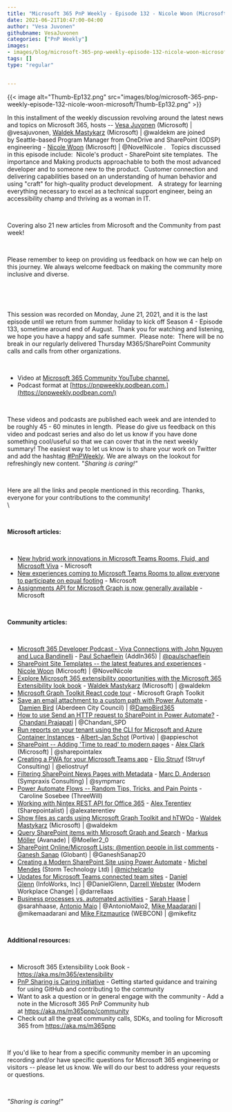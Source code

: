 ```yaml
---
title: "Microsoft 365 PnP Weekly - Episode 132 - Nicole Woon (Microsoft)"
date: 2021-06-21T10:47:00-04:00
author: "Vesa Juvonen"
githubname: VesaJuvonen
categories: ["PnP Weekly"]
images:
- images/blog/microsoft-365-pnp-weekly-episode-132-nicole-woon-microsoft/Thumb-Ep132.png
tags: []
type: "regular"


---
```


{{< image alt="Thumb-Ep132.png" src="images/blog/microsoft-365-pnp-weekly-episode-132-nicole-woon-microsoft/Thumb-Ep132.png" >}}

In this installment of the weekly discussion revolving around the latest
news and topics on Microsoft 365, hosts -- [Vesa
Juvonen](http://twitter.com/vesajuvonen) (Microsoft) \|
\@vesajuvonen, [Waldek
Mastykarz](http://twitter.com/waldekm) (Microsoft) \| \@waldekm are
joined by Seattle-based Program Manager from OneDrive and SharePoint
(ODSP) engineering - [Nicole Woon](http://twitter.com/NovelNicole)
(Microsoft) \| \@NovelNicole .   Topics discussed in this episode
include:  Nicole's product - SharePoint site templates.  The importance
and Making products approachable to both the most advanced developer and
to someone new to the product.  Customer connection and delivering
capabilities based on an understanding of human behavior and using
"craft" for high-quality product development.   A strategy for learning
everything necessary to excel as a technical support engineer, being an
accessibility champ and thriving as a woman in IT.  

 

Covering also 21 new articles from Microsoft and the Community from past
week!  

 

Please remember to keep on providing us feedback on how we can help on
this journey. We always welcome feedback on making the community more
inclusive and diverse.

 



 

This session was recorded on Monday, June 21, 2021, and it is the last
episode until we return from summer holiday to kick off Season 4 -
Episode 133, sometime around end of August.  Thank you for watching and
listening, we hope you have a happy and safe summer.  Please note: 
There will be no break in our regularly delivered Thursday
M365/SharePoint Community calls and calls from other organizations.   

 

-   Video at [Microsoft 365 Community YouTube
    channel.](https://aka.ms/m365pnp-videos)
-   Podcast format
    at [https://pnpweekly.podbean.com.](https://pnpweekly.podbean.com/)

 

These videos and podcasts are published each week and are intended to be
roughly 45 - 60 minutes in length.  Please do give us feedback on this
video and podcast series and also do let us know if you have done
something cool/useful so that we can cover that in the next weekly
summary! The easiest way to let us know is to share your work on Twitter
and add the
hashtag [#PnPWeekly](https://twitter.com/search?q=%23pnpweekly). We are
always on the lookout for refreshingly new content. "*Sharing is
caring!"* 

 

Here are all the links and people mentioned in this recording. Thanks,
everyone for your contributions to the community!\
\

 

**Microsoft articles:**

 

-   [New hybrid work innovations in Microsoft Teams Rooms, Fluid, and
    Microsoft
    Viva](https://www.microsoft.com/microsoft-365/blog/2021/06/17/new-hybrid-work-innovations-in-microsoft-teams-rooms-fluid-and-microsoft-viva/?ocid=usoc_twitter_microsoftteams_m365_spl100002180228373&WT.mc_id=m365-32540-wmastyka) -
    Microsoft
-   [New experiences coming to Microsoft Teams Rooms to allow everyone
    to participate on equal
    footing](https://techcommunity.microsoft.com/t5/microsoft-teams-blog/new-experiences-coming-to-microsoft-teams-rooms-to-allow/ba-p/2451553?WT.mc_id=m365-32540-wmastyka) -
    Microsoft
-   [Assignments API for Microsoft Graph is now generally
    available](https://developer.microsoft.com/en-us/microsoft-365/blogs/assignments-api-for-microsoft-graph-is-now-generally-available/?WT.mc_id=m365-32540-wmastyka) -
    Microsoft

 

**Community articles:**

 

-   [Microsoft 365 Developer Podcast - Viva Connections with John Nguyen
    and Luca
    Bandinelli](https://techcommunity.microsoft.com/t5/microsoft-365-pnp-blog/microsoft-365-developer-podcast-viva-connections-with-john/ba-p/2459393?WT.mc_id=m365-32540-wmastyka)
    - [Paul Schaeflein](https://twitter.com/paulschaeflein) (AddIn365)
    \| [\@paulschaeflein](/t5/user/viewprofilepage/user-id/113)
-   [SharePoint Site Templates -- the latest features and
    experiences](https://www.youtube.com/watch?v=S165Pi0sJfQ) - [Nicole
    Woon](https://twitter.com/NovelNicole) (Microsoft) \| \@NovelNicole
-   [Explore Microsoft 365 extensibility opportunities with the
    Microsoft 365 Extensibility look
    book](https://techcommunity.microsoft.com/t5/microsoft-365-pnp-blog/explore-microsoft-365-extensibility-opportunities-with-the/ba-p/2462398?WT.mc_id=m365-32540-wmastyka) - [Waldek
    Mastykarz](https://twitter.com/waldekm) (Microsoft) \| \@waldekm
-   [Microsoft Graph Toolkit React code
    tour](https://github.com/microsoftgraph/mgt-react-codetour) -
    Microsoft Graph Toolkit
-   [Save an email attachment to a custom path with Power
    Automate](https://techcommunity.microsoft.com/t5/microsoft-365-pnp-blog/save-an-email-attachment-to-a-custom-path-with-power-automate/ba-p/2465396?WT.mc_id=m365-32540-wmastyka)
    - [Damien Bird](http://twitter.com/DamoBird365) (Aberdeen City
    Council)
    \| [\@DamoBird365](/t5/user/viewprofilepage/user-id/1035201)
-   [How to use Send an HTTP request to SharePoint in Power
    Automate?](https://techcommunity.microsoft.com/t5/microsoft-365-pnp-blog/how-to-use-send-an-http-request-to-sharepoint-in-power-automate/ba-p/2439436?WT.mc_id=m365-32540-wmastyka) - [Chandani
    Prajapati](https://twitter.com/Chandani_SPD) \| \@Chandani_SPD
-   [Run reports on your tenant using the CLI for Microsoft and Azure
    Container
    Instances](https://techcommunity.microsoft.com/t5/microsoft-365-pnp-blog/run-reports-on-your-tenant-using-the-cli-for-microsoft-and-azure/ba-p/2377851?WT.mc_id=m365-32540-wmastyka)
    - [Albert-Jan Schot](https://twitter.com/appieschot) (Portiva)
    \| \@appieschot
-   [SharePoint -- Adding 'Time to read' to modern
    pages](http://www.sharepointalex.uk/office-365/sharepoint-adding-time-to-read-to-modern-pages/)
    - [Alex Clark](https://twitter.com/sharepointalex) (Microsoft)
    \| \@sharepointalex
-   [Creating a PWA for your Microsoft Teams
    app](https://www.eliostruyf.com/creating-pwa-microsoft-teams-app) -
    [Elio Struyf](https://twitter.com/eliostruyf) (Struyf Consulting)
    \| \@eliostruyf
-   [Filtering SharePoint News Pages with
    Metadata](https://sympmarc.com/2021/06/18/filtering-sharepoint-news-pages-with-metadata/) -
    [Marc D. Anderson](https://twitter.com/sympmarc) (Sympraxis
    Consulting) \| \@sympmarc
-   [Power Automate Flows -- Random Tips, Tricks, and Pain
    Points](https://threewill.com/power-automate-flows-random-tips-tricks-and-pain-points/)
    - Caroline Sosebee (ThreeWill) 
-   [Working with Nintex REST API for Office
    365](https://blog.aterentiev.com/working-nintex-rest-api-office-365) -
    [Alex Terentiev](https://twitter.com/alexaterentiev)
    (Sharepointalist) \| \@alexaterentiev
-   [Show files as cards using Microsoft Graph Toolkit and
    hTWOo](https://blog.mastykarz.nl/show-files-cards-microsoft-graph-toolkit-htwoo/)
    - [Waldek Mastykarz](https://twitter.com/waldekm) (Microsoft)
    \| \@waldekm
-   [Query SharePoint items with Microsoft Graph and
    Search](https://mmsharepoint.wordpress.com/2021/06/16/query-sharepoint-items-with-microsoft-graph-and-search/) -
    [Markus Möller](https://twitter.com/Moeller2_0) (Avanade)
    \| \@Moeller2_0
-   [SharePoint Online/Microsoft Lists: \@mention people in list
    comments](https://ganeshsanapblogs.wordpress.com/2021/06/12/mention-people-in-sharepoint-online-microsoft-lists-comments/) -
    [Ganesh Sanap](https://twitter.com/GaneshSanap20) (Globant)
    \| \@GaneshSanap20
-   [Creating a Modern SharePoint Site using Power
    Automate](https://michelcarlo.com/2021/06/19/create-a-modern-sharepoint-site-using-power-automate/)
    - [Michel Mendes](https://twitter.com/michelcarlo) (Storm Technology
    Ltd) \| [\@michelcarlo](/t5/user/viewprofilepage/user-id/65753)
-   [Updates for Microsoft Teams connected team
    sites](https://regarding365.com/updates-for-microsoft-teams-connected-team-sites-6c8356cad790) - [Daniel
    Glenn](https://twitter.com/DanielGlenn) (InfoWorks, Inc) \|
    \@DanielGlenn, [Darrell
    Webster](http://twitter.com/darrellaas) (Modern Workplace Change) \|
    \@darrellaas
-   [Business processes vs. automated
    activities](https://regarding365.com/business-processes-vs-automated-activities-d24f1f444f93)
    - [Sarah Haase](https://twitter.com/sarahhaase) \|
    \@sarahhaase, [Antonio Maio](https://twitter.com/AntonioMaio2) \|
    \@AntonioMaio2, [Mike
    Maadarani](https://twitter.com/mikemaadarani) \| \@mikemaadarani
    and [Mike Fitzmaurice](https://twitter.com/mikefitz) (WEBCON)
    \| \@mikefitz

 

**Additional resources:**

 

-   Microsoft 365 Extensibility Look Book -
    <https://aka.ms/m365/extensibility> 
-   [PnP Sharing is Caring
    initiative](https://aka.ms/sharing-is-caring) - Getting started
    guidance and training for using GitHub and contributing to the
    community
-   Want to ask a question or in general engage with the community - Add
    a note in the Microsoft 365 PnP Community hub
    at <https://aka.ms/m365pnp/community>
-   Check out all the great community calls, SDKs, and tooling for
    Microsoft 365 from <https://aka.ms/m365pnp>

 

If you'd like to hear from a specific community member in an upcoming
recording and/or have specific questions for Microsoft 365 engineering
or visitors -- please let us know. We will do our best to address your
requests or questions.

 

*"Sharing is caring!"*
